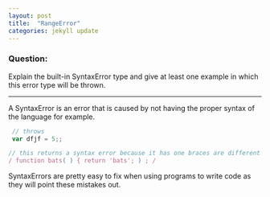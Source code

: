 ```yaml
---
layout: post
title:  "RangeError"
categories: jekyll update
---
```

### Question:
Explain the built-in SyntaxError type and give at least one example in which this error type will be thrown.
<hr>


A SyntaxError is an error that is caused by not having the proper syntax of the language for example.  

```javascript
 // throws 
 var dfjf = 5;;

// this returns a syntax error because it has one braces are different
/ function bats( ) { return 'bats'; ) ; /

```


SyntaxErrors are pretty easy to fix when using programs to write code as they will point these mistakes out.  


